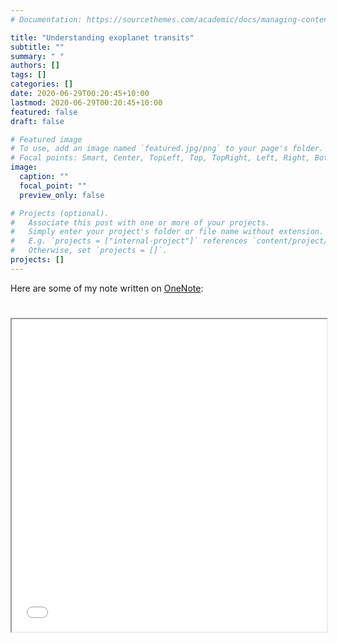 ```yaml
---
# Documentation: https://sourcethemes.com/academic/docs/managing-content/

title: "Understanding exoplanet transits"
subtitle: ""
summary: " "
authors: []
tags: []
categories: []
date: 2020-06-29T00:20:45+10:00
lastmod: 2020-06-29T00:20:45+10:00
featured: false
draft: false

# Featured image
# To use, add an image named `featured.jpg/png` to your page's folder.
# Focal points: Smart, Center, TopLeft, Top, TopRight, Left, Right, BottomLeft, Bottom, BottomRight.
image:
  caption: ""
  focal_point: ""
  preview_only: false

# Projects (optional).
#   Associate this post with one or more of your projects.
#   Simply enter your project's folder or file name without extension.
#   E.g. `projects = ["internal-project"]` references `content/project/deep-learning/index.md`.
#   Otherwise, set `projects = []`.
projects: []
---
```



Here are some of my note written on [OneNote]: 

<!DOCTYPE html>
<html>
  <head>
    <title></title>
  </head>
  <body>
    <h1></h1>
    <iframe src="understanding_exoplanet_transits.pdf" width="100%" height="500px">
    </iframe>
  </body>
</html>



[OneNote]: https://monashuni-my.sharepoint.com/personal/avi_vajpeyi_monash_edu/_layouts/15/Doc.aspx?sourcedoc={53f5d67a-7a1b-42f2-a693-65ef9fb374fc}&action=view&wd=target%28Reading%20Notes.one%7Cfaaa413a-250a-6140-925a-e1e174ac0934%2FThe%20Search%20for%20Exoplanets%7C5e36e1fd-6e00-8f48-9a9f-edcd007a97d8%2F%29
